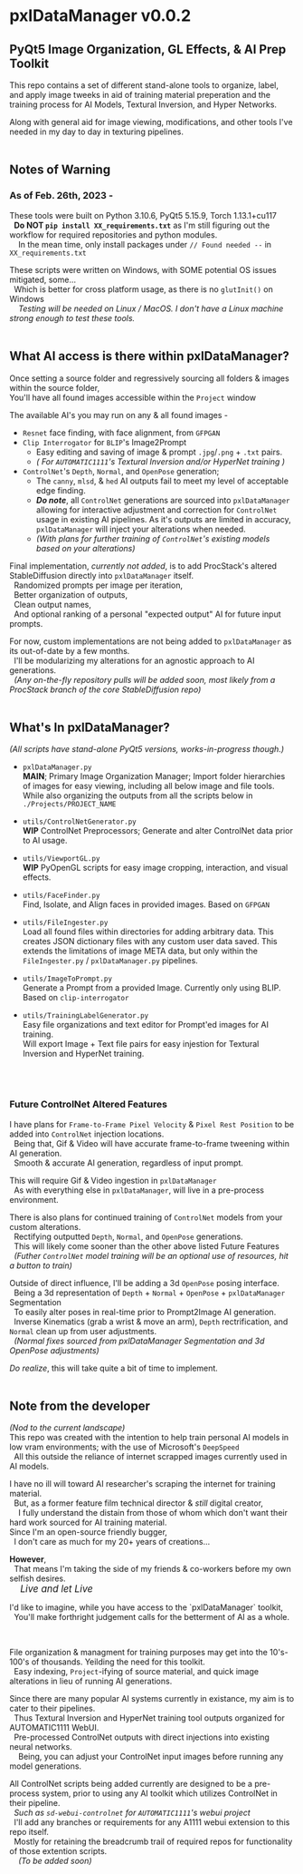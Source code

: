 # pxlDataManager v0.0.2
## PyQt5 Image Organization, GL Effects, & AI Prep Toolkit

This repo contains a set of different stand-alone tools to organize, label, and apply image tweeks in aid of training material preperation and the training process for AI Models, Textural Inversion, and Hyper Networks.

Along with general aid for image viewing, modifications, and other tools I've needed in my day to day in texturing pipelines.
<br/>
<br/>

## Notes of Warning
### As of Feb. 26th, 2023 -
These tools were built on Python 3.10.6, PyQt5 5.15.9, Torch 1.13.1+cu117
<br>&nbsp;&nbsp;**Do NOT `pip install XX_requirements.txt`** as I'm still figuring out the workflow for required repositories and python modules.
<br>&nbsp;&nbsp;&nbsp;&nbsp;In the mean time, only install packages under `// Found needed --` in `XX_requirements.txt`

These scripts were written on Windows, with SOME potential OS issues mitigated, some...
<br>&nbsp;&nbsp;Which is better for cross platform usage, as there is no `glutInit()` on Windows
<br>&nbsp;&nbsp;&nbsp;&nbsp;*Testing will be needed on Linux / MacOS.  I don't have a Linux machine strong enough to test these tools.*
<br/>
<br/>

## What AI access is there within pxlDataManager?
Once setting a source folder and regressively sourcing all folders & images within the source folder,
<br>You'll have all found images accessible within the `Project` window

The available AI's you may run on any & all found images -
 - `Resnet` face finding, with face alignment, from `GFPGAN`
 - `Clip Interrogator` for `BLIP`'s Image2Prompt
   - Easy editing and saving of image & prompt `.jpg`/`.png` + `.txt` pairs.
   - *( For `AUTOMATIC1111`'s Textural Inversion and/or HyperNet training )*
 - `ControlNet`'s `Depth`, `Normal`, and `OpenPose` generation;
   - The `canny`, `mlsd`, & `hed` AI outputs fail to meet my level of acceptable edge finding.
   - ***Do note***, all `ControlNet` generations are sourced into `pxlDataManager` allowing for interactive adjustment and correction for `ControlNet` usage in existing AI pipelines.  As it's outputs are limited in accuracy, `pxlDataManager` will inject your alterations when needed.
   - *(With plans for further training of `ControlNet`'s existing models based on your alterations)*

Final implementation, *currently not added*, is to add ProcStack's altered StableDiffusion directly into `pxlDataManager` itself.
<br>&nbsp;&nbsp;Randomized prompts per image per iteration,
<br>&nbsp;&nbsp;Better organization of outputs,
<br>&nbsp;&nbsp;Clean output names,
<br>&nbsp;&nbsp;And optional ranking of a personal "expected output" AI for future input prompts.

For now, custom implementations are not being added to `pxlDataManager` as its out-of-date by a few months.
<br>&nbsp;&nbsp;I'll be modularizing my alterations for an agnostic approach to AI generations.
<br>&nbsp;&nbsp;*(Any on-the-fly repository pulls will be added soon, most likely from a ProcStack branch of the core StableDiffusion repo)*
<br/>
<br/>

## What's In pxlDataManager?
*(All scripts have stand-alone PyQt5 versions, works-in-progress though.)*

 - `pxlDataManager.py` <br> **MAIN**; Primary Image Organization Manager; Import folder hierarchies of images for easy viewing, including all below image and file tools. While also organizing the outputs from all the scripts below in `./Projects/PROJECT_NAME`

 - `utils/ControlNetGenerator.py` <br> **WIP** ControlNet Preprocessors; Generate and alter ControlNet data prior to AI usage.

 - `utils/ViewportGL.py` <br> **WIP** PyOpenGL scripts for easy image cropping, interaction, and visual effects.  

 - `utils/FaceFinder.py` <br> Find, Isolate, and Align faces in provided images. Based on `GFPGAN`

 - `utils/FileIngester.py` <br> Load all found files within directories for adding arbitrary data.  This creates JSON dictionary files with any custom user data saved.  This extends the limitations of image META data, but only within the `FileIngester.py` / `pxlDataManager.py` pipelines.

 - `utils/ImageToPrompt.py` <br> Generate a Prompt from a provided Image. Currently only using BLIP.  Based on `clip-interrogator`

 - `utils/TrainingLabelGenerator.py` <br> Easy file organizations and text editor for Prompt'ed images for AI training.  <br> Will export Image + Text file pairs for easy injestion for Textural Inversion and HyperNet training.
<br/>
<br/>

### Future ControlNet Altered Features
I have plans for `Frame-to-Frame Pixel Velocity` & `Pixel Rest Position` to be added into `ControlNet` injection locations.
<br>&nbsp;&nbsp;Being that, Gif & Video will have accurate frame-to-frame tweening within AI generation.
<br>&nbsp;&nbsp;Smooth & accurate AI generation, regardless of input prompt.

This will require Gif & Video ingestion in `pxlDataManager`
<br>&nbsp;&nbsp;As with everything else in `pxlDataManager`, will live in a pre-process environment.


There is also plans for continued training of `ControlNet` models from your custom alterations.
<br>&nbsp;&nbsp;Rectifying outputted `Depth`, `Normal`, and `OpenPose` generations.
<br>&nbsp;&nbsp;This will likely come sooner than the other above listed Future Features
<br>&nbsp;&nbsp;*(Futher `ControlNet` model training will be an optional use of resources, hit a button to train)*

Outside of direct influence, I'll be adding a 3d `OpenPose` posing interface.
<br>&nbsp;&nbsp;Being a 3d representation of `Depth` + `Normal` + `OpenPose` + `pxlDataManager` Segmentation
<br>&nbsp;&nbsp;To easily alter poses in real-time prior to Prompt2Image AI generation.
<br>&nbsp;&nbsp;Inverse Kinematics (grab a wrist & move an arm), `Depth` rectrification, and `Normal` clean up from user adjustments.
<br>&nbsp;&nbsp;*(Normal fixes sourced from pxlDataManager Segmentation and 3d OpenPose adjustments)*

*Do realize*, this will take quite a bit of time to implement. 
<br/>
<br/>

## Note from the developer
*(Nod to the current landscape)*
<br>This repo was created with the intention to help train personal AI models in low vram environments; with the use of Microsoft's `DeepSpeed`
<br>&nbsp;&nbsp;All this outside the reliance of internet scrapped images currently used in AI models.

I have no ill will toward AI researcher's scraping the internet for training material.
<br>&nbsp;&nbsp;But, as a former feature film technical director & *still* digital creator,
<br>&nbsp;&nbsp;&nbsp;&nbsp;I fully understand the distain from those of whom which don't want their hard work sourced for AI training material.
<br>Since I'm an open-source friendly bugger,
<br>&nbsp;&nbsp;I don't care as much for my 20+ years of creations...

**However**,
<br>&nbsp;&nbsp;That means I'm taking the side of my friends & co-workers before my own selfish desires.
<br>*<span style="font-size:120%;">&nbsp;&nbsp;&nbsp;&nbsp;Live and let Live</span>*
<p>I'd like to imagine, while you have access to the `pxlDataManager` toolkit,
<br>&nbsp;&nbsp;You'll make forthright judgement calls for the betterment of AI as a whole.</p>
<br/>

File organization & managment for training purposes may get into the 10's-100's of thousands.  Yeilding the need for this toolkit.
<br>&nbsp;&nbsp;Easy indexing, `Project`-ifying of source material, and quick image alterations in lieu of running AI generations.

Since there are many popular AI systems currently in existance, my aim is to cater to their pipelines.
<br>&nbsp;&nbsp;Thus Textural Inversion and HyperNet training tool outputs organized for AUTOMATIC1111 WebUI.
<br>&nbsp;&nbsp;Pre-processed ControlNet outputs with direct injections into existing neural networks.
<br>&nbsp;&nbsp;&nbsp;&nbsp;Being, you can adjust your ControlNet input images before running any model generations.

All ControlNet scripts being added currently are designed to be a pre-process system, prior to using any AI toolkit which utilizes ControlNet in their pipeline.
<br>&nbsp;&nbsp;*Such as `sd-webui-controlnet` for `AUTOMATIC1111`'s webui project*
<br>&nbsp;&nbsp;I'll add any branches or requirements for any A1111 webui extension to this repo itself.
<br>&nbsp;&nbsp;Mostly for retaining the breadcrumb trail of required repos for functionality of those extention scripts.
<br>&nbsp;&nbsp;&nbsp;&nbsp;*(To be added soon)*

